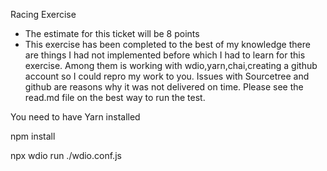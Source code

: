 Racing Exercise
* The estimate for this ticket will be 8 points
* This exercise has been completed to the best of my knowledge there are things I had not implemented before which I had to learn for this exercise.
Among them is working with wdio,yarn,chai,creating a github account so I could repro my work to you.
Issues with Sourcetree and github are reasons why it was not delivered on time.
Please see the read.md file on the best way to run the test.

You need to have Yarn installed

npm install


npx wdio run ./wdio.conf.js
